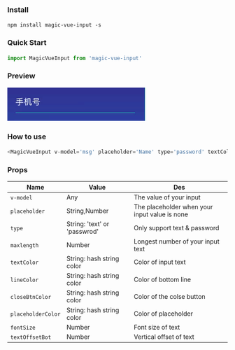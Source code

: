 ### Install
```shell
npm install magic-vue-input -s
```
### Quick Start
``` javascript
import MagicVueInput from 'magic-vue-input'
```
### Preview
![preivew][1]


  [1]: https://github.com/charleslck/magic-vue-input/raw/master/preview/preview.gif
  
### How to use
``` javascript
<MagicVueInput v-model='msg' placeholder='Name' type='password' textColor='red' placeholderColor='orange' lineColor='black' closeBtnColor='blue'></MagicVueInput>
```

### Props

| Name | Value | Des |
|--------|------|------|
| `v-model` | Any | The value of your input |
| `placeholder` | String,Number | The placeholder when your input value is none |
| `type` | String: 'text' or 'passwrod' | Only support text & password |
| `maxlength` | Number | Longest number of your input text |
| `textColor` | String: hash string color | Color of input text |
| `lineColor` | String: hash string color | Color of bottom line |
| `closeBtnColor` | String: hash string color | Color of the colse button |
| `placeholderColor` | String: hash string color | Color of placeholder |
| `fontSize` | Number | Font size of text |
| `textOffsetBot` | Number | Vertical offset of text |
